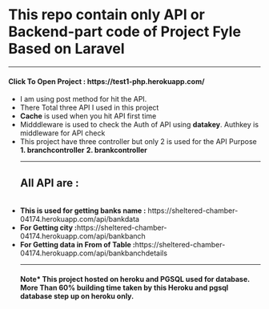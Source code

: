 <h1>This repo contain only API or Backend-part code of <b> Project Fyle </b> Based on Laravel</h1>
<hr>
<h4><b> Click To Open Project : </b>https://test1-php.herokuapp.com/ </h4>
<ul>
<li> I am using post method for hit the API. </li>
<li>There Total three API I used in this project </li>
<li><b>Cache</b> is used when you hit API first time  </li>
<li> Midddleware is used to check the Auth of API using <b>datakey</b>. Authkey is middleware for API check </li>
<li> This project have three controller but only 2 is used for the API Purpose<br> <b>1. branchcontroller</b> <b>2. brankcontroller</b>  </li>

<hr>

<h2> All API are :  </h2>
<br>
<li><b>This is used for getting banks name :</b> https://sheltered-chamber-04174.herokuapp.com/api/bankdata</li>
<li><b>For Getting city :</b>https://sheltered-chamber-04174.herokuapp.com/api/bankbanch </li>
<li><b>For Getting data in From of Table :</b>https://sheltered-chamber-04174.herokuapp.com/api/bankbanchdetails </li>

<hr>
<h4>Note* This project hosted on heroku and PGSQL used for database. More Than 60%  building time taken by this Heroku and pgsql database step up on heroku only.

</ul>